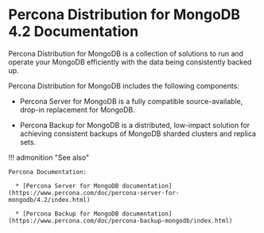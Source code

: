 # Percona Distribution for MongoDB 4.2 Documentation

Percona Distribution for MongoDB is a collection of solutions to run and operate your
MongoDB efficiently with the data being consistently backed up.

Percona Distribution for MongoDB includes the following components:

* Percona Server for MongoDB is a fully compatible source-available, drop-in replacement
for MongoDB.

* Percona Backup for MongoDB is a distributed, low-impact solution for achieving
consistent backups of MongoDB sharded clusters and replica sets.

!!! admonition "See also"

    Percona Documentation:

      * [Percona Server for MongoDB documentation](https://www.percona.com/doc/percona-server-for-mongodb/4.2/index.html)
      
      * [Percona Backup for MongoDB documentation](https://www.percona.com/doc/percona-backup-mongodb/index.html)
